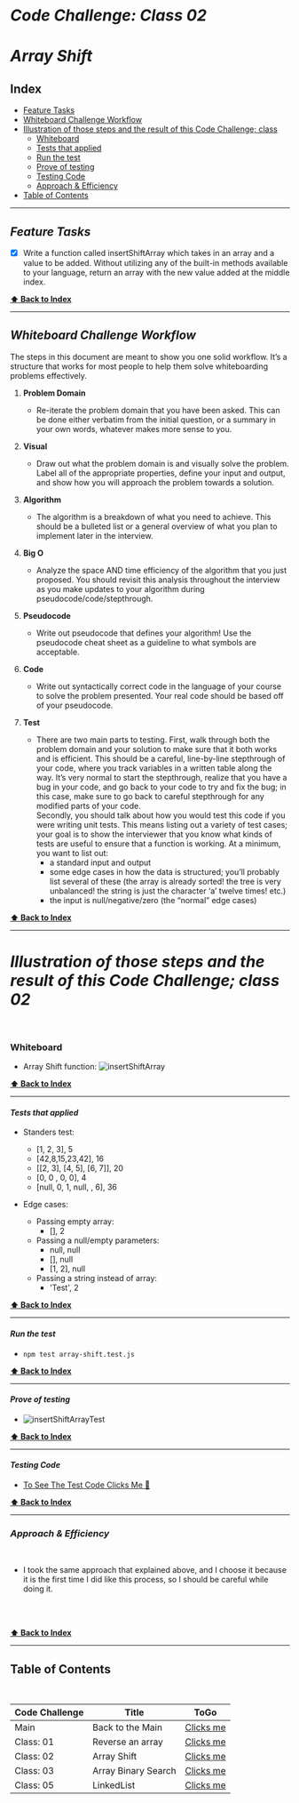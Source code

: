 # ***Code Challenge: Class 02***
# ***Array Shift***

## Index

- [Feature Tasks](#Feature-Tasks)
- [Whiteboard Challenge Workflow](#Whiteboard-Challenge-Workflow)
- [Illustration of those steps and the result of this Code Challenge; class](#Illustration-of-those-steps-and-the-result-of-this-Code-Challenge;-class-02)
  - [Whiteboard](#Whiteboard)
  - [Tests that applied](#Tests-that-applied)
  - [Run the test](#Run-the-test)
  - [Prove of testing](#Prove-of-testing)
  - [Testing Code](#Testing-Code)
  - [Approach & Efficiency](#Approach-&-Efficiency)
- [Table of Contents](#Table-of-Contents)

---



## ***Feature Tasks***

- [x] Write a function called insertShiftArray which takes in an array and a value to be added. Without utilizing any of the built-in methods available to your language, return an array with the new value added at the middle index.

**[⬆ Back to Index](#index)**

---
## ***Whiteboard Challenge Workflow***

The steps in this document are meant to show you one solid workflow. It’s a structure that works for most people to help them solve whiteboarding problems effectively.

1. **Problem Domain**
    - Re-iterate the problem domain that you have been asked. This can be done either verbatim from the initial question, or a summary in your own words, whatever makes more sense to you.

2. **Visual**
    - Draw out what the problem domain is and visually solve the problem. Label all of the appropriate properties, define your input and output, and show how you will approach the problem towards a solution.

3. **Algorithm**
    - The algorithm is a breakdown of what you need to achieve. This should be a bulleted list or a general overview of what you plan to implement later in the interview.

4. **Big O**
    - Analyze the space AND time efficiency of the algorithm that you just proposed. You should revisit this analysis throughout the interview as you make updates to your algorithm during pseudocode/code/stepthrough.

5. **Pseudocode**
    - Write out pseudocode that defines your algorithm! Use the pseudocode cheat sheet as a guideline to what symbols are acceptable.

6. **Code**
    - Write out syntactically correct code in the language of your course to solve the problem presented. Your real code should be based off of your pseudocode.

7. **Test**
    - There are two main parts to testing. First, walk through both the problem domain and your solution to make sure that it both works and is efficient. This should be a careful, line-by-line stepthrough of your code, where you track variables in a written table along the way. It’s very normal to start the stepthrough, realize that you have a bug in your code, and go back to your code to try and fix the bug; in this case, make sure to go back to careful stepthrough for any modified parts of your code. <br> Secondly, you should talk about how you would test this code if you were writing unit tests. This means listing out a variety of test cases; your goal is to show the interviewer that you know what kinds of tests are useful to ensure that a function is working. At a minimum, you want to list out:
        - a standard input and output
        - some edge cases in how the data is structured; you’ll probably list several of these (the array is already sorted! the tree is very unbalanced! the string is just the character ‘a’ twelve times! etc.)
        - the input is null/negative/zero (the “normal” edge cases)

**[⬆ Back to Index](#index)**

---

# ***Illustration of those steps and the result of this Code Challenge; class 02***

<br>


### **Whiteboard**

- Array Shift function:
![insertShiftArray](../../assets/array-shift.PNG)

**[⬆ Back to Index](#index)**

---

#### ***Tests that applied***

- Standers test:
  - [1, 2, 3], 5
  - [42,8,15,23,42], 16
  - [[2, 3], [4, 5], [6, 7]], 20
  - [0, 0 , 0, 0], 4
  - [null, 0, 1, null, , 6], 36

- Edge cases:
  - Passing empty array:
    - [], 2
  - Passing a null/empty parameters:
    - null, null
    - [], null
    - [1, 2], null
  - Passing a string instead of array:
    - 'Test', 2

**[⬆ Back to Index](#index)**

---


#### ***Run the test***

- `npm test array-shift.test.js`

**[⬆ Back to Index](#index)**

---


#### ***Prove of testing***

- ![insertShiftArrayTest](../../assets/array-shift-test.PNG)

**[⬆ Back to Index](#index)**

---


#### ***Testing Code***

- [To See The Test Code Clicks Me 🧪](../../__test__/array-shift.test.js)

**[⬆ Back to Index](#index)**

---


### ***Approach & Efficiency***

<br>

- I took the same approach that explained above, and I choose it because it is the first time I did like this process, so I should be careful while doing it.

<br>


<br>

**[⬆ Back to Index](#index)**


---


## Table of Contents

<br>

|  **Code Challenge** </span> |  **Title**  |   **ToGo** |
| ----------- | ----------- | ----------- |
| Main | Back to the Main | [Clicks me](../../../README.md) |
| Class: 01 | Reverse an array | [Clicks me](../../Challenges/array-reverse/README.md) |
| Class: 02 | Array Shift | [Clicks me](../../Challenges/array-shift/README.md) |
| Class: 03 | Array Binary Search | [Clicks me](../../Challenges/array-binary-search/README.md) |
| Class: 05 | LinkedList | [Clicks me](README.md) |
